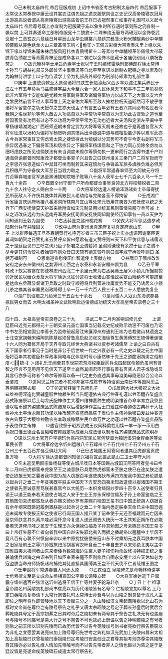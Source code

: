 <!-- { "loadSidebar": true } -->
　　○己未制太庙四代  帝后冠服成初  上诏中书省臣考古制制太庙四代  帝后服事下太常议太常奏按中庸云设其裳衣注谓先祖之遗衣服祭则设之史记汉高帝陵寝衣冠月出游高庙说者谓从高帝陵寝出游高庙皆前王存日衣冠然事亡如事存礼固可以义起今太庙四代  帝后尊号既上亦宜制为冠服藏于庙以象生时所存遇时享则陈之仍各制一袭以焚  上可其奏遂命工部制帝服冕十二旒旒十二珠朱纮玉簮导两瑱冠以金饰卷武衮服十二章玄衣六章绘日月星辰山龙华虫纁裳六章绣宗彝藻火粉米黼黻素纱中单黼领蔽膝从裳色绣龙火山三章革带玉钩＜角枼＞玉佩五彩绶大带素表朱里上缘以朱锦下缘以绿锦朱履朱袜后服凤冠祎衣青质绣翟十二等素纱中单黼领革带佩绶大带蔽膝青色绣翟三等青履青袜至是成命各以二袭贮以金饰木匣藏于各庙仍别用八袭祝告焚之
　　○故元翰林学士承旨危素学士张以宁王时编修雷焕刑部侍郎程徐太常博士孙吾与胡益礼部员外郎曾坚主事黄肃等自北平至京诏以新制衣冠赐之寻以素及时为翰林侍讲学士以宁为侍读学士坚为礼部员外郎徐为刑部侍郎肃为礼部主事
　　○庚申  上遣使赍敕至太原谕诸将曰朕生长临濠起义西乡率众渡江集兵养民于江左十有五年矣兵马益盛疆宇益大今至六合一家人民休息天下和平不三二年见矣然此非六军将士安能如是尤赖大将军副将军及诸偏将军协力以成天下之大事以安六合之黎民然前言不过人事耳惟上天之眷佑大军所至敌人摧枯拉朽天道昭然可不敬乎惟诸将军留意尔之功天授尔之生亦天也孟子有言五百年必有王者兴其间必有名世者今我朝之名世非尔等何人哉古人功高自以为平常功平常自以为无功此古贤哲之道也至若国家赏有功罚有过必不以功高为平常平常为无功也近者大夫汤和定浙左平闽中平章杨璟靖湖湘定广西班师还朝未曾定赏为大将军等灭胡未还故也于是再遣各官从大将军征进以汤和为偏将军杨璟听调其璟兵出泽趍潞中道与贼相拒虽少筭以累军此亦古今兵家常事耳又何虑焉太原之捷皆得此为犄缀以分其势可不奇乎今定右副将军冯宗异居遇春之下偏将军汤和居宗异之下偏将军杨璟居和之下协力同心剪除余虏勿以细巧虑朕之所见也倘朕法有未当调度未周尔等慎勿执一更审而行之达得书遣千户刘通海赍谕都督同知康茂才都督佥事郭子兴且告之曰狭州潼关三秦门户二将军扼而守之李思齐张思道如穴中鼠耳可坐而制若其来寇慎勿与争锋盖军旅多虞胜负难必但厉兵积粮严为守备俟大军至日当戮力取之
　　○副将军常遇春率师至大同故元守将竹贞等弃城走官军追至黑浦擒知院眼子陈等八十余人获军士七千六百余人马一千三百九十余匹
　　○辛酉置全州守御千户所命都督佥事吴良领北方将校精锐者二百九十余人往守之人赐白金一十两
　　○大将军徐达遣人榜谕泽潞诸处士卒毋得扰民所获敌人不许伤其肢体其离散民人老幼给与完聚各营不得拘留
　　○壬戌湖广行省臣言庆远府地接八番溪洞所辖南丹宜山等处宋元皆用其夷酋为安抚使以统之天兵下广西安抚使莫天护首来款附宜如宋元制录用以统其民则蛮情易服守兵可减  上从之诏改庆远府为庆远南丹军民安抚司置安抚使同知副使经历知事各一员以天护为同知通判王毅为副使
　　○右丞薛显克潞州桃花寨
　　○癸亥大将军徐达遣参政陆聚分兵守井陉固关
　　○改中山府为定州隶真定府复以真定府隶山东
　　○甲子  上以群臣每遇正旦圣寿朝贺行礼呼万岁者三虽云臣子祝上实亦虚语因谕宰臣更其词如朝贺之日赞礼者云赞呼众皆曰愿君有道又赞呼则曰天下和平仿此意与诸儒议之于是廷臣议曰三呼之词乃臣子祈君之至诚若如  圣谕则谦德有余然于臣子之诚不尽今更其词令赞礼者始赞呼则众皆曰天辅有德又赞呼则曰海宇咸宁再赞呼则曰  圣躬万福制可
　　○思南道宣慰使田仁智遣使上表献方物
　　○并隋县于隋州改淮安府之安东州徽州府之婺源州江西之吉水泰和永新安福州俱为县
　　○乙丑平章韩政下蚁尖寨寨在彰德林虑州西北二十余里元末为右丞吴庸王居义小锁儿所据剽掠旁近居民以给众食及大将军徐达北征分遣将士收诸山寨惟蚁尖寨山险绝不可攀跻至是达命右丞薛显督诸卫兵取之时政守顺德将兵列营进攻庸度势不能支乃诱居义小锁儿杀之携其首率寨民诣政降得士卒一万一千六百人民三千五百二十人悉放免复业
　　○湖广饥诏赈之凡给米三千五百七十余石
　　○是月倭人入寇山东海滨郡县掠民男女而去
大明太祖圣神文武钦明启运俊德成功统天大孝高皇帝实录卷之三十八


四十四、太祖高皇帝实录卷之三十九
　　洪武二年二月丙寅朔诏修元史
　　上谓廷臣曰近克元都得元十三朝实录元虽亡国事当记载况史纪成败示劝惩不可废也乃诏中书左丞相宣国公李善长为监修前起居注宋濂漳州府通判王祎为总裁徵山林遗逸之士汪克宽胡翰宋禧陶凯陈基赵埙曾鲁高启赵汸张文海徐尊生黄箎傅恕王锜傅著谢徽十六人同为纂修开局于天界寺取元经世大典诸书以资参考诸儒至  上谕之曰自古有天下国家者行事见于当时是非公于后世故一代之兴衰必有一代之史以载之元主中国殆将百年其初君臣朴厚政事简略与民休息时号小康然昧于先王之道酣溺胡虏之俗制度＜锍-釒＞阔礼乐无闻至其季世嗣君荒淫权臣跋扈兵戈四起民命颠危虽间有贤智之臣言不见用用不见信天下遂至土崩然其间君臣行事有善有否贤人君子或隐或显其言行亦多可称者今命尔等修纂以备一代之史务直述其事毋溢美毋隐恶庶合公论以垂鉴戒
　　○遣阿思兰杨完者不花邓邦富牛成陈节等持诏谕云南日本等国阿思兰等俱赐冠带衣服
　　○丁卯遣官释奠于先师孔子
　　○戊辰祭大社大稷祝文大社曰维神德深造化赞辅皇祇世物赖生所当告祀遵依古典行仲春礼谨以牲币醴齐粢盛庶品式陈瘗祭以后土勾龙氏配神作主大稷曰维神嘉种生成明粢惟首帝命率育立我烝民谨以牲币醴齐粢盛庶品式陈瘗祭以后稷配神作主后土曰爰兹仲春遵依古典荐于大社维神水土平治永赖其功谨以牲币醴齐粢盛庶品陈于表位作主侑神后稷曰爰兹仲春遵依古典荐于大稷维神勤农务本政成稼穑生民立命万世之功谨以牲币醴齐粢盛庶品陈于表位作主侑神
　　○遣官致祭于昭烈武成王仪同释奠牲用犊一羊一豕一币用白色祝曰惟王德业名世韬略安邦戡定功成著为成法谨以制币牲齐粢盛庶品式陈明荐
　　○诏以沅州土官万户李德玙为高丹洞军民长官何梦章为镇远溪洞金容金莲等处军民长官
　　○大将军徐达令忻州运粮八千石崞州七千石代州七千石坚州五千石台州三千五百石并刍豆俱赴大同
　　○己巳占城国王阿答阿者遣其臣虎都蛮贡虎象方物
　　○大将军徐达遣都督同知张兴祖将宣武振武昆山三卫士卒守大同
　　○辛未遣吴用颜宗鲁杨载等使占城爪哇日本等国赐占城国王阿答阿者玺书曰今年二月四日虎都蛮奉虎象至王之诚意朕已具悉然虎都蛮未至朕之使已在途矣朕之遣使正欲报王知之曩者我中国为胡人窃据百年遂使夷狄布满四方废我中国之彝伦朕是以起兵讨之垂二十年芟夷既平朕主中国天下方安恐四夷未知故遣使以报诸国不期王之使者先至诚意至笃朕甚嘉焉今以大统历一本织金绮叚纱罗四十匹专人送使者归且谕王以道王能奉若天道使占城之人安于生业王亦永保禄位福及子孙上帝寔鉴临之王其勉图勿怠虎都蛮及从者亦赐文绮纱罗有差赐爪哇国王玺书曰中国正统胡人窃据百有余年纲常既隳冠履倒置朕是以起兵讨之垂二十年海内悉定朕奉天命已主中国恐遐迩未闻故专使报王知之使者已行闻王国人捏只某丁前奉使于元还至福建而元亡因来居京师朕念其久离爪哇必深怀念今复遣人送还颁去大统历一本王其知正朔所在必能奉若天道俾爪哇之民安于生理王亦永保禄位福及子孙其勉图之毋怠赐日本国王玺书曰上帝好生恶不仁者向者我中国自赵宋失驭北夷入而据之播胡俗以腥膻中土华风不竞凡百有心孰不兴愤自辛卯以来中原扰扰彼倭来寇山东不过乘胡元之衰耳朕本中国之旧家耻前王之辱兴师振旅扫荡胡番宵衣旰食垂二十年自去岁以来殄绝北夷以主中国惟四夷未报间者山东来奏倭兵数寇海边生离人妻子损伤物命故修书特报正统之事兼谕倭兵越海之由诏书到日如臣奉表来庭不臣则修兵自固永安境土以应天休如必为寇盗朕当命舟师扬帆诸岛捕绝其徒直抵其国缚其王岂不代天伐不仁者哉惟王图之
　　○壬申副将军常遇春自大同还太原
　　○乙亥诏立  皇陵碑先是命翰林侍讲学士危素撰文至是文成命左丞相宣国公李善长诣陵立碑
　　○大将军徐达遣千户雷震守绛州遣百户张淮送沂州逃将王信王仁等并妻子驼马赴京
　　○丁丑上  仁祖淳皇帝陵名曰英陵初礼部尚书崔亮以为历代诸陵皆有名号今  仁祖陵宜加以尊名  上乃定曰英陵亮复奏请下太常行祭告礼时太常博士孙吾与以为山陵之制莫备于汉凡人主即位之明年将作即营陵地以天下贡赋三分之一入山陵如汉文帝起霸陵欲以北山石为椁时文帝尚在尊位岂有陵号祭告之礼乎又唐太宗昭陵之号定于葬长孙皇后时武后合葬乾陵其号定于高宗初葬之日其时帝后之陵初未有两号其于祭告之礼决无有也盖庙号与陵号不同庙号是易大行之号不祭告不可也故必上册谥以告之神明若陵之有号者则后之嗣王所以识别先陵而已故历代皆不以告今英陵加号尚书崔亮欲行祭告臣窃以为非礼之宜愿罢其说亮曰加上陵号尊归先世考之典礼如汉光武加上先陵曰昌宋太祖加上高祖陵曰钦曾祖陵曰康祖陵曰定考陵曰安盖创业之君尊其祖考则亦尊崇其陵既尊其陵亦必以告礼缘人情加先帝陵号而不以告先帝者非人之情也臣以为告之是于是廷议皆是亮遂命俟英陵碑石成遣太常行祭告礼

